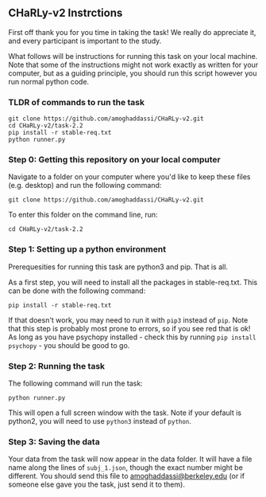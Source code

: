 ## CHaRLy-v2 Instrctions

First off thank you for you time in taking the task! We really do appreciate it, and every participant is important to the study.

What follows will be instructions for running this task on your local machine. Note that some of the instructions might not work exactly as written for your computer, but as a guiding principle, you should run this script however you run normal python code.

### TLDR of commands to run the task


```
git clone https://github.com/amoghaddassi/CHaRLy-v2.git
cd CHaRLy-v2/task-2.2
pip install -r stable-req.txt
python runner.py
```

### Step 0: Getting this repository on your local computer

Navigate to a folder on your computer where you'd like to keep these files (e.g. desktop) and run the following command:

```
git clone https://github.com/amoghaddassi/CHaRLy-v2.git
```

To enter this folder on the command line, run:

```
cd CHaRLy-v2/task-2.2
```

### Step 1: Setting up a python environment

Prerequesities for running this task are python3 and pip. That is all.

As a first step, you will need to install all the packages in stable-req.txt. This can be done with the following command:

```pip install -r stable-req.txt```

If that doesn't work, you may need to run it with `pip3` instead of `pip`. Note that this step is probably most prone to errors, so if you see red that is ok! As long as you have psychopy installed - check this by running `pip install psychopy` - you should be good to go.

### Step 2: Running the task

The following command will run the task:

```python runner.py```

This will open a full screen window with the task. Note if your default is python2, you will need to use `python3` instead of `python`.

### Step 3: Saving the data

Your data from the task will now appear in the data folder. It will have a file name along the lines of `subj_1.json`, though the exact number might be different. You should send this file to amoghaddassi@berkeley.edu (or if someone else gave you the task, just send it to them).



